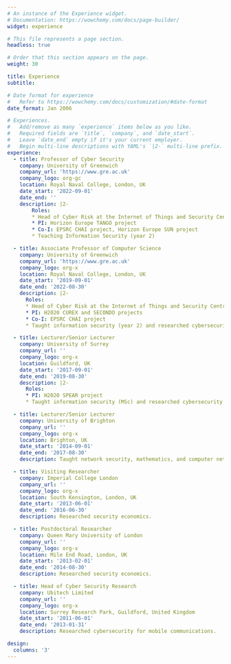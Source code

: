 ```yaml
---
# An instance of the Experience widget.
# Documentation: https://wowchemy.com/docs/page-builder/
widget: experience

# This file represents a page section.
headless: true

# Order that this section appears on the page.
weight: 30

title: Experience
subtitle:

# Date format for experience
#   Refer to https://wowchemy.com/docs/customization/#date-format
date_format: Jan 2006

# Experiences.
#   Add/remove as many `experience` items below as you like.
#   Required fields are `title`, `company`, and `date_start`.
#   Leave `date_end` empty if it's your current employer.
#   Begin multi-line descriptions with YAML's `|2-` multi-line prefix.
experience:
  - title: Professor of Cyber Security
    company: University of Greenwich
    company_url: 'https://www.gre.ac.uk'
    company_logo: org-gc
    location: Royal Naval College, London, UK
    date_start: '2022-09-01'
    date_end: ''
    description: |2-
        Roles:
        * Head of Cyber Risk at the Internet of Things and Security Centre (ISEC)
        * PI: Horizon Europe TANGO project
        * Co-I: EPSRC CHAI project, Horizon Europe SUN project
        * Teaching Information Security (year 2)

  - title: Associate Professor of Computer Science
    company: University of Greenwich
    company_url: 'https://www.gre.ac.uk'
    company_logo: org-x
    location: Royal Naval College, London, UK
    date_start: '2019-09-01'
    date_end: '2022-08-30'
    description: |2-
      Roles:
      * Head of Cyber Risk at the Internet of Things and Security Centre (ISEC)
      * PI: H2020 CUREX and SECONDO projects
      * Co-I: EPSRC CHAI project
      * Taught information security (year 2) and researched cybersecurity

  - title: Lecturer/Senior Lecturer
    company: University of Surrey
    company_url: ''
    company_logo: org-x
    location: Guildford, UK
    date_start: '2017-09-01'
    date_end: '2019-08-30'
    description: |2-
      Roles:
      * PI: H2020 SPEAR project
      * Taught information security (MSc) and researched cybersecurity

  - title: Lecturer/Senior Lecturer
    company: University of Brighton
    company_url: ''
    company_logo: org-x
    location: Brighton, UK
    date_start: '2014-09-01'
    date_end: '2017-08-30'
    description: Taught network security, mathematics, and computer networks and researched cybersecurity.

  - title: Visiting Researcher
    company: Imperial College London
    company_url: ''
    company_logo: org-x
    location: South Kensington, London, UK
    date_start: '2013-06-01'
    date_end: '2016-06-30'
    description: Researched security economics.

  - title: Postdoctoral Researcher
    company: Queen Mary University of London
    company_url: ''
    company_logo: org-x
    location: Mile End Road, London, UK
    date_start: '2013-02-01'
    date_end: '2014-08-30'
    description: Researched security economics.

  - title: Head of Cyber Security Research
    company: Ubitech Limited
    company_url: ''
    company_logo: org-x
    location: Surrey Research Park, Guildford, United Kingdom
    date_start: '2011-06-01'
    date_end: '2013-01-31'
    description: Researched cybersecurity for mobile communications.

design:
  columns: '3'
---
```

